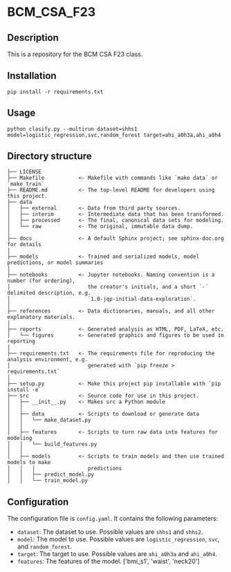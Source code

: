 # BCM_CSA_F23

## Description
This is a repository for the BCM CSA F23 class.

## Installation
`pip install -r requirements.txt`

## Usage
`python clasify.py --multirun dataset=shhs1 model=logistic_regression,svc,random_forest target=ahi_a0h3a,ahi_a0h4`

## Directory structure

```nohighlight
├── LICENSE
├── Makefile           <- Makefile with commands like `make data` or `make train`
├── README.md          <- The top-level README for developers using this project.
├── data
│   ├── external       <- Data from third party sources.
│   ├── interim        <- Intermediate data that has been transformed.
│   ├── processed      <- The final, canonical data sets for modeling.
│   └── raw            <- The original, immutable data dump.
│
├── docs               <- A default Sphinx project; see sphinx-doc.org for details
│
├── models             <- Trained and serialized models, model predictions, or model summaries
│
├── notebooks          <- Jupyter notebooks. Naming convention is a number (for ordering),
│                         the creator's initials, and a short `-` delimited description, e.g.
│                         `1.0-jqp-initial-data-exploration`.
│
├── references         <- Data dictionaries, manuals, and all other explanatory materials.
│
├── reports            <- Generated analysis as HTML, PDF, LaTeX, etc.
│   └── figures        <- Generated graphics and figures to be used in reporting
│
├── requirements.txt   <- The requirements file for reproducing the analysis environment, e.g.
│                         generated with `pip freeze > requirements.txt`
│
├── setup.py           <- Make this project pip installable with `pip install -e`
├── src                <- Source code for use in this project.
│   ├── __init__.py    <- Makes src a Python module
│   │
│   ├── data           <- Scripts to download or generate data
│   │   └── make_dataset.py
│   │
│   ├── features       <- Scripts to turn raw data into features for modeling
│   │   └── build_features.py
│   │
│   ├── models         <- Scripts to train models and then use trained models to make
│   │   │                 predictions
│   │   ├── predict_model.py
│   │   └── train_model.py

```

## Configuration
The configuration file is `config.yaml`. It contains the following parameters:
- `dataset`: The dataset to use. Possible values are `shhs1` and `shhs2`.
- `model`: The model to use. Possible values are `logistic_regression`, `svc`, and `random_forest`.
- `target`: The target to use. Possible values are `ahi_a0h3a` and `ahi_a0h4`.
- `features`: The features of the model. ['bmi_s1', 'waist', 'neck20']